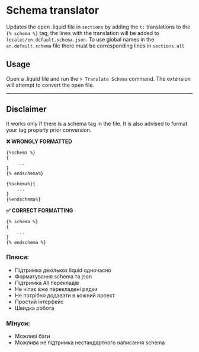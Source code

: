 # Schema translator
Updates the open .liquid file in `sections` by adding the `t:` translations to the `{% schema %}` tag, the lines with the translation will be added to `locales/en.default.schema.json`. To use global names in the `en.default.schema` file there must be corresponding lines in `sections.all`

## Usage
Open a .liquid file and run the `> Translate Schema` command. The extension will attempt to convert the open file.

---

## Disclaimer

It works only if there is a schema tag in the file. It is also advised to format your tag properly prior conversion.

**❌ WRONGLY FORMATTED**
```liquid
{%schema %}
{
	...
}
{% endschema%}

{%schema%}{
	...
}
{%endschema%}
```

**✅ CORRECT FORMATTING**
```liquid
{% schema %}
{
	...
}
{% endschema %}
```

### Плюси:
+ Підтримка декількох liquid одночасно
+ Форматування schema та json
+ Підтримка All перекладів
+ Не чіпає вже перекладені рядки
+ Не потрібно додавати в кожний проект
+ Простий інтерфейс
+ Швидка робота
### Мінуси:
- Можливі баги
- Можлива не підтримка нестандартного написання schema
